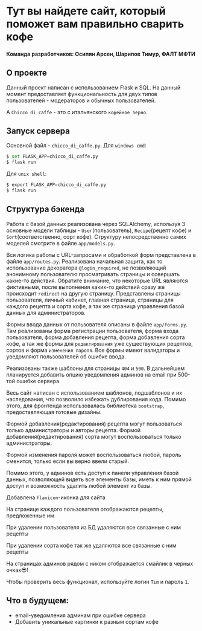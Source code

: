 # Тут вы найдете сайт, который поможет вам правильно сварить кофе
#### Команда разработчиков: Осипян Арсен, Шарипов Тимур, ФАЛТ МФТИ

## О проекте
Данный проект написан с использованием Flask и SQL. На данный момент предоставляет функциональность для двух типов пользователей - модераторов и обычных пользователей.

А `Chicco di caffe` - это с итальянского `кофейное зерно`.

## Запуск сервера
Основной файл - `chicco_di_caffe.py`.
Для `windows cmd`:
```python
$ set FLASK_APP=chicco_di_caffe.py
$ flask run
```

Для `unix shell`:
```python
$ export FLASK_APP=chicco_di_caffe.py
$ flask run
```

## Структура бэкенда
Работа с базой данных реализована через SQLAlchemy, используя 3 основные модели таблицы - `User`(пользователь), `Recipe`(рецепт кофе) и `Sort`(соответственно, сорт кофе).
Структуру непосредственно самих моделей смотрите в файле `app/models.py`.

Вся логика работы с URL-запросами и обработкой форм представлена в файле `app/routes.py`. Реализована начальная защита, как то использование декоратора `@login_required`, не позволяющий анонимному пользователю просматривать страницы и совершать какие-то действия. Обратите внимание, что некоторые URL являются фиктивными, после выполнения каких-то действий сразу же происходит `redirect` на другую страницу. 
Представлены страницы пользователя, личный кабинет, главная страница, страницы для каждого рецепта и сорта кофе, а так же страница управления базой данных для администраторов.

Формы ввода данных от пользователя описаны в файле `app/forms.py`. Там реализованы форма регистрации пользователя, форма входа пользователя, форма добавления рецепта, форма добавления сорта кофе, а так же формы для `редактирования` уже существующих рецептов, сортов и форма `изменения пароля`.
Все формы имеют валидаторы и уведомляют пользователей об ошибке ввода.

Реализованы также шаблоны для страницы `404` и `500`. В дальнейшем планируется добавить опцию уведомления админов на email при 500-той ошибке сервера.

Весь сайт написан с использованием шаблонов, подшаблонов и их наследования, что позволило избежать дублирования кода. Помимо этого, для фронтенда использовалась библиотека `bootstrap`, предоставляющая готовые дизайны. 

Формой добавления(редактирования) рецепта могут пользоваться только администраторы и авторы рецепта. Формой добавления(редактирования) сорта могут воспользоваться только администраторы. 

Формой изменения пароля может воспользоваться любой, пароль сменится, только если вы верно ввели старый.

Помимо этого, у админов есть доступ к панели управления базой данных, позволяющей видеть все элементы базы, иметь к ним прямой доступ и возможность удалить любой элемент из базы.

Добавлена `flavicon`-иконка для сайта

На странице каждого пользователя отображаются рецепты, предложенные им

При удалении пользователя из БД удаляются все связанные с ним рецепты

При удалении сорта кофе так же удаляются все связанные с ним рецепты

На страницах админов рядом с ником отображается смайлик в черных очках:sunglasses:!

Чтобы проверить весь функционал, используйте логин `Tim` и пароль `1`.

## Что в будущем:
+ email-уведомления админам при ошибке сервера
+ Добавить уникальные картинки к разным сортам кофе

